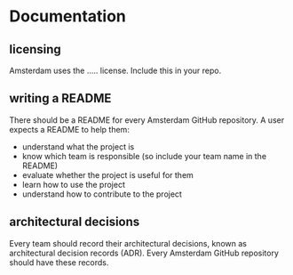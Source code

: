 # Documentation

## licensing
Amsterdam uses the ..... license. Include this in your repo. 

## writing a README
There should be a README for every Amsterdam GitHub repository. A user expects a README to help them:

- understand what the project is
- know which team is responsible (so include your team name in the README)
- evaluate whether the project is useful for them
- learn how to use the project
- understand how to contribute to the project

## architectural decisions 
Every team should record their architectural decisions, known as architectural decision records (ADR). Every Amsterdam GitHub repository should have these records. 


